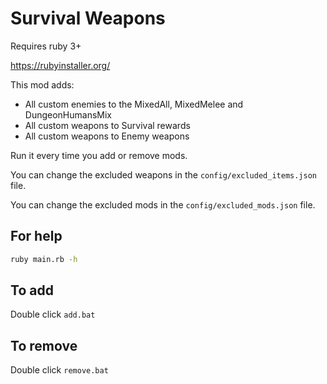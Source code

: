 # Survival Weapons
Requires ruby 3+

https://rubyinstaller.org/

This mod adds:
- All custom enemies to the MixedAll, MixedMelee and DungeonHumansMix
- All custom weapons to Survival rewards
- All custom weapons to Enemy weapons

Run it every time you add or remove mods.

You can change the excluded weapons in the `config/excluded_items.json` file.

You can change the excluded mods in the `config/excluded_mods.json` file.

## For help
```bash
ruby main.rb -h
```

## To add
Double click `add.bat`

## To remove
Double click `remove.bat`
